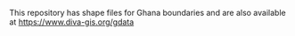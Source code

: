 This repository has shape files for Ghana boundaries and are also available at https://www.diva-gis.org/gdata 
